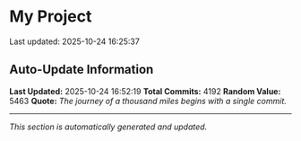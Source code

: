# My Project


Last updated: 2025-10-24 16:25:37







































































































































































































































































































































































































































































































































































































































































































































































































































































































































































































































































































































































































































































































































































































































































































































































































































































































































































































































































































































































































































































































































































































































































































































































































































































































































































































































































































































































































































































































































































































































































































































































































































































































































































































































































































































































































































































































































































































































































































































































































































































































































































































































































































































































































































































































































































































































































































































































## Auto-Update Information

**Last Updated:** 2025-10-24 16:52:19
**Total Commits:** 4192
**Random Value:** 5463
**Quote:** _The journey of a thousand miles begins with a single commit._

---
_This section is automatically generated and updated._